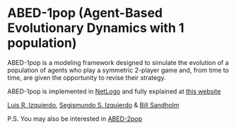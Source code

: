# ABED-1pop (Agent-Based Evolutionary Dynamics with 1 population)
ABED-1pop is a modeling framework designed to simulate the evolution of a population of agents who play a symmetric 2-player game and, from time to time, are given the opportunity to revise their strategy.

ABED-1pop is implemented in [NetLogo](http://ccl.northwestern.edu/netlogo/) and fully explained at [this website](https://luis-r-izquierdo.github.io/abed-1pop/)

[Luis R. Izquierdo](http://luis.izqui.org), [Segismundo S. Izquierdo](http://segis.izqui.org) & [Bill Sandholm](http://www.ssc.wisc.edu/~whs/)

P.S. You may also be interested in [ABED-2pop](https://luis-r-izquierdo.github.io/abed-2pop/)
